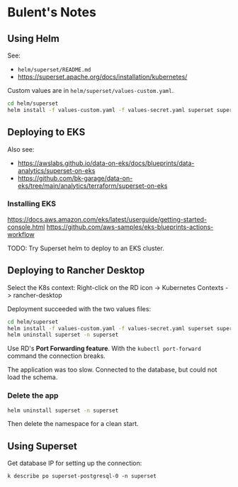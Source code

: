 # Bulent's Notes

## Using Helm

See:
* `helm/superset/README.md`
* https://superset.apache.org/docs/installation/kubernetes/


Custom values are in `helm/superset/values-custom.yaml`.

```zsh
cd helm/superset
helm install -f values-custom.yaml -f values-secret.yaml superset superset/superset -n superset --create-namespace
```

## Deploying to EKS

Also see:
* https://awslabs.github.io/data-on-eks/docs/blueprints/data-analytics/superset-on-eks
* https://github.com/bk-garage/data-on-eks/tree/main/analytics/terraform/superset-on-eks

### Installing EKS

https://docs.aws.amazon.com/eks/latest/userguide/getting-started-console.html
https://github.com/aws-samples/eks-blueprints-actions-workflow

TODO: Try Superset helm to deploy to an EKS cluster.


## Deploying to Rancher Desktop

Select the K8s context:
Right-click on the RD icon -> Kubernetes Contexts -> rancher-desktop

Deployment succeeded with the two values files:
```zsh
cd helm/superset
helm install -f values-custom.yaml -f values-secret.yaml superset superset/superset -n superset --create-namespace
helm uninstall superset -n superset
```

Use RD's **Port Forwarding feature**. With the `kubectl port-forward` command the connection breaks.

The application was too slow. Connected to the database, but could not load the schema.

### Delete the app
```zsh
helm uninstall superset -n superset
```
Then delete the namespace for a clean start.


## Using Superset

Get database IP for setting up the connection:
```
k describe po superset-postgresql-0 -n superset
```
